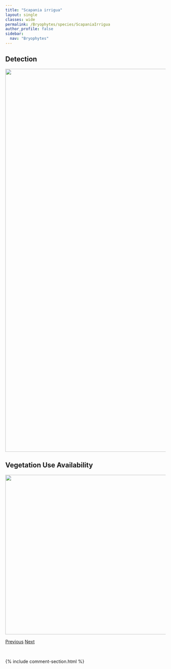 ```yaml
---
title: "Scapania irrigua"
layout: single
classes: wide
permalink: /Bryophytes/species/ScapaniaIrrigua
author_profile: false
sidebar:
  nav: "Bryophytes"
---
```


<h2>Detection</h2>

<a href="https://drive.google.com/uc?export=view&id=1-4q6DyAh8o9EIA9LGmgdz5vknSOf2eWb">
<img src="https://drive.google.com/uc?export=view&id=1-4q6DyAh8o9EIA9LGmgdz5vknSOf2eWb" height = "1200" width = "800">
</a>


<h2>Vegetation Use Availability</h2>

<a href="https://drive.google.com/uc?export=view&id=1B3OK5CJbdc03BT1rYJq9sJb8rosEwYHs">
<img src="https://drive.google.com/uc?export=view&id=1B3OK5CJbdc03BT1rYJq9sJb8rosEwYHs" height = "500" width = "1000">
</a>


<a href="/DevelopmentWebsite/Bryophytes/species/ScapaniaGlaucocephala" class="pagination--pager" title="Scapania glaucocephala">Previous</a> <a href="/DevelopmentWebsite/Bryophytes/species/ScapaniaMucronata" class="pagination--pager" title="Scapania mucronata">Next</a>

<p>&nbsp;</p>

{% include comment-section.html %}
